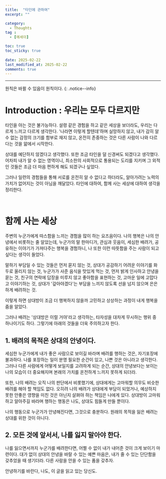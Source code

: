 ```yaml
---
title:  "타인에 관하여" 
excerpt: ""

category:
  - Thoughts
tag :
  - [에세이]

toc: true
toc_sticky: true
 
date: 2025-02-22
last_modified_at: 2025-02-22
comments: true
---
```


---

원칙은 바뀔 수 있음이 원칙이다.
{: .notice--info}

# Introduction : 우리는 모두 다르지만

타인을 아는 것은 불가능하다. 설령 같은 경험을 하고 같은 세상을 보더라도, 우리는 다르게 느끼고 다르게 생각한다. '나라면 이렇게 할텐데'하며 실망하지 않고, 내가 감히 알 수 없는 감정의 크기를 함부로 재지 않고, 온전히 존중하는 것은 다른 사람이 나와 다르다는 것을 앎에서 시작한다.

상대를 예단하지 않겠다고 생각했다. 또한 조금 타인을 덜 신경써도 되겠다고 생각했다. 어차피 내가 알 수 없는 영역이니, 최소한의 사회적으로 통용되는 도리를 지키며 그 외적인 것들은 조금 더 마음 편하게 해도 되겠구나 싶었다.

그러나 일련의 경험들을 통해 서로를 온전히 알 수 없다고 하더라도, 알아가려는 노력의 가치가 없어지는 것이 아님을 깨달았다. 타인에 대하여, 함께 사는 세상에 대하여 생각을 정리한다.

<br>

# 함께 사는 세상

주변의 누군가에게 따스함을 느끼는 경험을 많이 하는 요즈음이다. 나의 행복은 나의 안녕에서 비롯하는 줄 알았는데, 누군가의 말 한마디가, 관심과 웃음이, 세심한 배려가, 공유하는 이야기가 가져다주는 행복을 경험하니, 나 또한 이런 따뜻함을 주는 사람이 되고 싶다는 생각이 들었다.

말하기 부담일 수 있는 것들은 먼저 묻지 않는 것, 
상대가 공감하기 어려운 이야기를 화두로 올리지 않는 것,
누군가가 사준 음식을 맛있게 먹는 것,
먼저 밝게 인사하고 안녕을 묻는 것,
친구의 연락에 답장을 미루지 않고 좋아함을 표현하는 것,
고마운 일에 고맙다고 이야기하는 것,
상대가 '갚아야겠다'는 부담을 느끼지 않도록 선을 넘지 않으며 은은하게 배려하는 것.

이렇게 하면 상대방이 조금 더 행복하지 않을까 고민하고 상상하는 과정이 내게 행복을 줌을 알았다. 

그러나 배려는 '상대방은 이럴 거야'라고 생각하는, 타자성을 대차게 무시하는 행위 중 하나이기도 하다. 그렇기에 아래의 것들을 더욱 주의하고자 한다.


## 1. 배려의 목적은 상대의 안녕이다.

세심한 누군가에게 내가 좋은 사람으로 보이길 바라며 배려를 행하는 것은, 자기포장에 불과하다. 나를 포장하는 일이 분명 필요한 순간이 있고, 나쁜 것은 아니라고 생각한다. 그러나 다른 사람에게 어떻게 보일지를 고려하게 되는 순간, 상대의 안녕보다는 보이는 나의 모습이 더 중요해지며 본래의 가치를 온전하게 느끼지 못하게 되더라.

또한, 나의 배려는 오직 나의 판단에서 비롯했기에, 상대에게는 고마워할 의무도 비슷한 배려를 해야 할 책임도 없다. 오히려 나의 배려가 상대에게 부담이 되었거나, 예상하지 못한 안좋은 영향을 미친 것은 아닌지 살펴야 하는 책임은 나에게 있다. 상대방이 고마워하고 알아주길 바라며 행하는 행동은 나도, 상대도 힘들게 만들 뿐이다.

나의 행동으로 누군가가 안녕해진다면, 그것으로 충분하다. 원래의 목적을 잃은 배려는 상대를 위한 것이 아니다.

## 2. 모든 것에 앞서서, 나를 잃지 말아야 한다.

나를 잃으면서까지 누군가를 배려한다면, 어쩔 수 없이 내가 내어준 것이 크게 보이기 마련이다. 
대가 없이 상대의 안녕을 바랄 수 있는 예쁜 마음은, 내가 줄 수 있는 단단함을 갖추었을 때 생기더라.
다른 사람을 안을 수 있는 품을 갖추자.


안녕하기를 바란다, 나도, 이 글을 읽고 있는 당신도.


